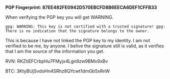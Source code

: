 __PGP Fingerprint: 87EE482FE0942D570EBCFD8B6EECA6DEF1CFFB33__


When verifying the PGP key you will get WARNING.

``gpg: WARNING: This key is not certified with a trusted signature!
gpg: There is no indication that the signature belongs to the owner.``


This is because I have not linked the PGP key to my identity.
I am not verified to be me, by anyone. 
I belive the signature still is valid, as it verifies that I am the source of the information you get.


RVN: RKZtiEFCrbpHu7FMyjx4Lgn9zw9BMx9xBv

BTC: 3KtyBUjSvdoHn4SRhz8QYcwt1dmGb5xRnW

